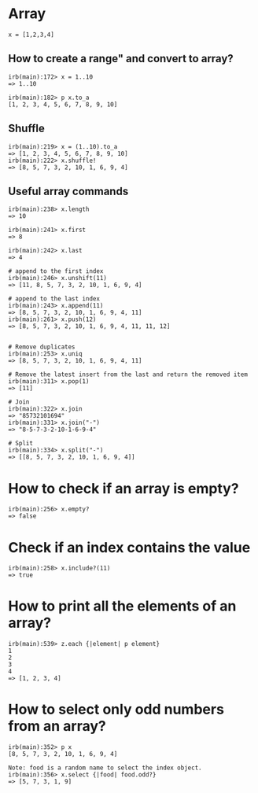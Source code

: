 # Array
```
x = [1,2,3,4]
```

## How to create a range" and convert to array?
```
irb(main):172> x = 1..10
=> 1..10

irb(main):182> p x.to_a
[1, 2, 3, 4, 5, 6, 7, 8, 9, 10]
```

## Shuffle
```
irb(main):219> x = (1..10).to_a
=> [1, 2, 3, 4, 5, 6, 7, 8, 9, 10]
irb(main):222> x.shuffle!
=> [8, 5, 7, 3, 2, 10, 1, 6, 9, 4]
```

## Useful array commands
```
irb(main):238> x.length
=> 10

irb(main):241> x.first
=> 8

irb(main):242> x.last
=> 4

# append to the first index
irb(main):246> x.unshift(11)
=> [11, 8, 5, 7, 3, 2, 10, 1, 6, 9, 4]

# append to the last index
irb(main):243> x.append(11)
=> [8, 5, 7, 3, 2, 10, 1, 6, 9, 4, 11]
irb(main):261> x.push(12)
=> [8, 5, 7, 3, 2, 10, 1, 6, 9, 4, 11, 11, 12]


# Remove duplicates
irb(main):253> x.uniq
=> [8, 5, 7, 3, 2, 10, 1, 6, 9, 4, 11]

# Remove the latest insert from the last and return the removed item
irb(main):311> x.pop(1)
=> [11]

# Join
irb(main):322> x.join
=> "85732101694"
irb(main):331> x.join("-")
=> "8-5-7-3-2-10-1-6-9-4"

# Split
irb(main):334> x.split("-")
=> [[8, 5, 7, 3, 2, 10, 1, 6, 9, 4]]
```

# How to check if an array is empty?
```
irb(main):256> x.empty?
=> false
```

# Check if an index contains the value
```
irb(main):258> x.include?(11)
=> true
```

# How to print all the elements of an array?
```
irb(main):539> z.each {|element| p element}
1
2
3
4
=> [1, 2, 3, 4]
```

# How to select only odd numbers from an array?
```
irb(main):352> p x
[8, 5, 7, 3, 2, 10, 1, 6, 9, 4]

Note: food is a random name to select the index object.
irb(main):356> x.select {|food| food.odd?}
=> [5, 7, 3, 1, 9]
```